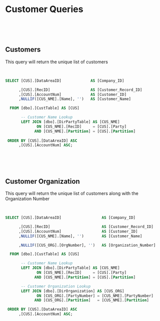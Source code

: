 # Customer Queries


<br />
<br />
<br />


<!--- Page Break --->
<div style="page-break-after: always"> 
<!--- Page Break --->
      
      
## Customers
 
This query will return the unique list of customers
   
<br />

``` SQL
SELECT [CUS].[DataAreaID]             AS [Company_ID]

      ,[CUS].[RecID]                  AS [Customer_Record_ID]
      ,[CUS].[AccountNum]             AS [Customer_ID]
      ,NULLIF([CUS_NME].[Name], '')   AS [Customer_Name]

  FROM [dbo].[CustTable] AS [CUS]

       -- Customer Name Lookup
       LEFT JOIN [dbo].[DirPartyTable] AS [CUS_NME]
              ON [CUS_NME].[RecID]     = [CUS].[Party]
             AND [CUS_NME].[Partition] = [CUS].[Partition]
      
 ORDER BY [CUS].[DataAreaID] ASC
      ,[CUS].[AccountNum] ASC;
```


<br />
<br />
<br />


<!--- Page Break --->
<div style="page-break-after: always"> 
<!--- Page Break --->


## Customer Organization
      
This query will return the unique list of customers along with the Organization Number
   
<br />

``` SQL
SELECT [CUS].[DataAreaID]                  AS [Company_ID]

      ,[CUS].[RecID]                       AS [Customer_Record_ID]
      ,[CUS].[AccountNum]                  AS [Customer_ID]
      ,NULLIF([CUS_NME].[Name], '')        AS [Customer_Name]

      ,NULLIF([CUS_ORG].[OrgNumber], '')   AS [Organization_Number]

  FROM [dbo].[CustTable] AS [CUS]

       -- Customer Name Lookup
       LEFT JOIN [dbo].[DirPartyTable] AS [CUS_NME]
              ON [CUS_NME].[RecID]     = [CUS].[Party]
             AND [CUS_NME].[Partition] = [CUS].[Partition]

       -- Customer Organization Lookup
       LEFT JOIN [dbo].[DirOrganization] AS [CUS_ORG]
              ON [CUS_ORG].[PartyNumber] = [CUS_NME].[PartyNumber]
             AND [CUS_ORG].[Partition]   = [CUS_NME].[Partition]

 ORDER BY [CUS].[DataAreaID] ASC
      ,[CUS].[AccountNum] ASC;

```

<br />
<br />
<br />
